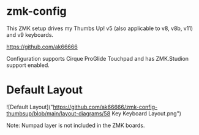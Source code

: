 # zmk-config
This ZMK setup drives my Thumbs Up! v5 (also applicable to v8, v8b, v11) and v9 keyboards.
  
https://github.com/ak66666

Configuration supports Cirque ProGlide Touchpad and has ZMK.Studion support enabled.

# Default Layout

![Default Layout]("https://github.com/ak66666/zmk-config-thumbsup/blob/main/layout-diagrams/58 Key Keyboard Layout.png")

Note: Numpad layer is not included in the ZMK boards.